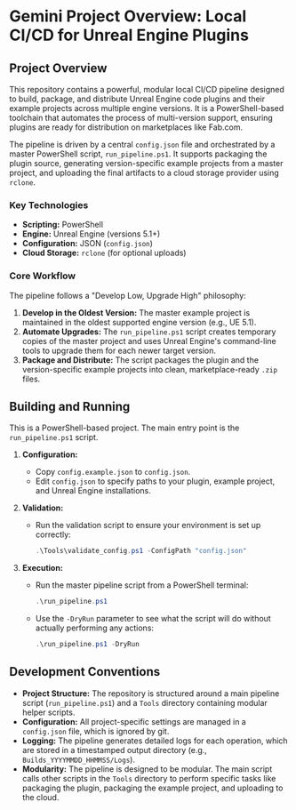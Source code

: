 # Gemini Project Overview: Local CI/CD for Unreal Engine Plugins

## Project Overview

This repository contains a powerful, modular local CI/CD pipeline designed to build, package, and distribute Unreal Engine code plugins and their example projects across multiple engine versions. It is a PowerShell-based toolchain that automates the process of multi-version support, ensuring plugins are ready for distribution on marketplaces like Fab.com.

The pipeline is driven by a central `config.json` file and orchestrated by a master PowerShell script, `run_pipeline.ps1`. It supports packaging the plugin source, generating version-specific example projects from a master project, and uploading the final artifacts to a cloud storage provider using `rclone`.

### Key Technologies

*   **Scripting:** PowerShell
*   **Engine:** Unreal Engine (versions 5.1+)
*   **Configuration:** JSON (`config.json`)
*   **Cloud Storage:** `rclone` (for optional uploads)

### Core Workflow

The pipeline follows a "Develop Low, Upgrade High" philosophy:

1.  **Develop in the Oldest Version:** The master example project is maintained in the oldest supported engine version (e.g., UE 5.1).
2.  **Automate Upgrades:** The `run_pipeline.ps1` script creates temporary copies of the master project and uses Unreal Engine's command-line tools to upgrade them for each newer target version.
3.  **Package and Distribute:** The script packages the plugin and the version-specific example projects into clean, marketplace-ready `.zip` files.

## Building and Running

This is a PowerShell-based project. The main entry point is the `run_pipeline.ps1` script.

1.  **Configuration:**
    *   Copy `config.example.json` to `config.json`.
    *   Edit `config.json` to specify paths to your plugin, example project, and Unreal Engine installations.

2.  **Validation:**
    *   Run the validation script to ensure your environment is set up correctly:
        ```powershell
        .\Tools\validate_config.ps1 -ConfigPath "config.json"
        ```

3.  **Execution:**
    *   Run the master pipeline script from a PowerShell terminal:
        ```powershell
        .\run_pipeline.ps1
        ```
    *   Use the `-DryRun` parameter to see what the script will do without actually performing any actions:
        ```powershell
        .\run_pipeline.ps1 -DryRun
        ```

## Development Conventions

*   **Project Structure:** The repository is structured around a main pipeline script (`run_pipeline.ps1`) and a `Tools` directory containing modular helper scripts.
*   **Configuration:** All project-specific settings are managed in a `config.json` file, which is ignored by git.
*   **Logging:** The pipeline generates detailed logs for each operation, which are stored in a timestamped output directory (e.g., `Builds_YYYYMMDD_HHMMSS/Logs`).
*   **Modularity:** The pipeline is designed to be modular. The main script calls other scripts in the `Tools` directory to perform specific tasks like packaging the plugin, packaging the example project, and uploading to the cloud.
